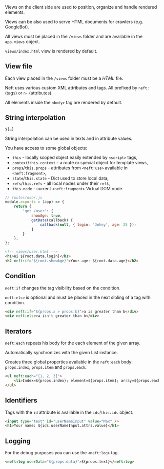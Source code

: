 Views on the client side are used to position, organize and handle rendered elements.

Views can be also used to serve HTML documents for crawlers (e.g. GoogleBot).

All views must be placed in the `/views` folder and are available in the `app.views` object.

`views/index.html` view is rendered by default.

## View file

Each view placed in the `/views` folder must be a *HTML* file.

Neft uses various custom XML attributes and tags. All prefixed by `neft:` (tags) or `n-` (attributes).

All elements inside the `<body>` tag are rendered by default.

## String interpolation

```html
${…}
```

String interpolation can be used in texts and in attribute values.

You have access to some global objects:
 - `this` - locally scoped object easily extended by `<script>` tags,
 - `context`/`this.context` - a route or special object for template views,
 - `props`/`this.props` - attributes from `<neft:use>` available in `<neft:fragment>`,
 - `state`/`this.state` - Dict used to store local data,
 - `refs`/`this.refs` - all local nodes under their `ref`s,
 - `this.node` - current `<neft:fragment>` Virtual DOM node.

```javascript
// routes/user.js
module.exports = (app) => {
    return {
        'get /user': {
            showAge: true,
            getData(callback) {
                callback(null, { login: 'Johny', age: 25 });
            }
        }
    };
};
```
```html
<!-- views/user.html -->
<h1>Hi ${root.data.login}</h1>
<h2 neft:if="${root.showAge}">Your age: ${root.data.age}</h2>
```

## Condition

`neft:if` changes the tag visibility based on the condition.

`neft:else` is optional and must be placed in the next sibling of a tag with condition.

```html
<div neft:if="${props.a > props.b}">a is greater than b</div>
<div neft:else>a isn't greater than b</div>
```

## Iterators

`neft:each` repeats his body for the each element of the given array.

Automatically synchronizes with the given List instance.

Creates three global properties available in the `neft:each` body: `props.index`, `props.item` and `props.each`.

```html
<ul neft:each="[1, 2, 3]">
    <li>Index=${props.index}; element=${props.item}; array=${props.each}</li>
</ul>
```

## Identifiers

Tags with the `id` attribute is available in the `ids`/`this.ids` object.

```html
<input type="text" id="userNameInput" value="Max" />
<h1>Your name: ${ids.userNameInput.attrs.value}</h1>
```

## Logging

For the debug purposes you can use the `<neft:log>` tag.

```html
<neft:log userData="${props.data}">${props.text}</neft:log>
```